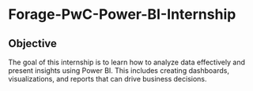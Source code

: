 # Forage-PwC-Power-BI-Internship

## Objective
The goal of this internship is to learn how to analyze data effectively and present insights using Power BI. This includes creating dashboards, visualizations, and reports that can drive business decisions.

